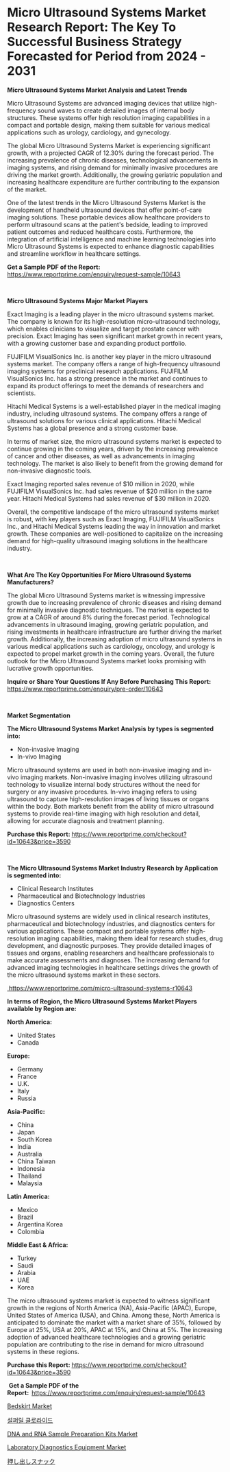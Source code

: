 <p><h1>Micro Ultrasound Systems Market Research Report: The Key To Successful Business Strategy Forecasted for Period from 2024 - 2031</h1></p><p><strong>Micro Ultrasound Systems Market Analysis and Latest Trends</strong></p>
<p><p>Micro Ultrasound Systems are advanced imaging devices that utilize high-frequency sound waves to create detailed images of internal body structures. These systems offer high resolution imaging capabilities in a compact and portable design, making them suitable for various medical applications such as urology, cardiology, and gynecology.</p><p>The global Micro Ultrasound Systems Market is experiencing significant growth, with a projected CAGR of 12.30% during the forecast period. The increasing prevalence of chronic diseases, technological advancements in imaging systems, and rising demand for minimally invasive procedures are driving the market growth. Additionally, the growing geriatric population and increasing healthcare expenditure are further contributing to the expansion of the market.</p><p>One of the latest trends in the Micro Ultrasound Systems Market is the development of handheld ultrasound devices that offer point-of-care imaging solutions. These portable devices allow healthcare providers to perform ultrasound scans at the patient's bedside, leading to improved patient outcomes and reduced healthcare costs. Furthermore, the integration of artificial intelligence and machine learning technologies into Micro Ultrasound Systems is expected to enhance diagnostic capabilities and streamline workflow in healthcare settings.</p></p>
<p><strong>Get a Sample PDF of the Report:&nbsp;</strong> <a href="https://www.reportprime.com/enquiry/request-sample/10643">https://www.reportprime.com/enquiry/request-sample/10643</a></p>
<p>&nbsp;</p>
<p><strong>Micro Ultrasound Systems Major Market Players</strong></p>
<p><p>Exact Imaging is a leading player in the micro ultrasound systems market. The company is known for its high-resolution micro-ultrasound technology, which enables clinicians to visualize and target prostate cancer with precision. Exact Imaging has seen significant market growth in recent years, with a growing customer base and expanding product portfolio.</p><p>FUJIFILM VisualSonics Inc. is another key player in the micro ultrasound systems market. The company offers a range of high-frequency ultrasound imaging systems for preclinical research applications. FUJIFILM VisualSonics Inc. has a strong presence in the market and continues to expand its product offerings to meet the demands of researchers and scientists.</p><p>Hitachi Medical Systems is a well-established player in the medical imaging industry, including ultrasound systems. The company offers a range of ultrasound solutions for various clinical applications. Hitachi Medical Systems has a global presence and a strong customer base.</p><p>In terms of market size, the micro ultrasound systems market is expected to continue growing in the coming years, driven by the increasing prevalence of cancer and other diseases, as well as advancements in imaging technology. The market is also likely to benefit from the growing demand for non-invasive diagnostic tools.</p><p>Exact Imaging reported sales revenue of $10 million in 2020, while FUJIFILM VisualSonics Inc. had sales revenue of $20 million in the same year. Hitachi Medical Systems had sales revenue of $30 million in 2020.</p><p>Overall, the competitive landscape of the micro ultrasound systems market is robust, with key players such as Exact Imaging, FUJIFILM VisualSonics Inc., and Hitachi Medical Systems leading the way in innovation and market growth. These companies are well-positioned to capitalize on the increasing demand for high-quality ultrasound imaging solutions in the healthcare industry.</p></p>
<p>&nbsp;</p>
<p><strong>What Are The Key Opportunities For Micro Ultrasound Systems Manufacturers?</strong></p>
<p><p>The global Micro Ultrasound Systems market is witnessing impressive growth due to increasing prevalence of chronic diseases and rising demand for minimally invasive diagnostic techniques. The market is expected to grow at a CAGR of around 8% during the forecast period. Technological advancements in ultrasound imaging, growing geriatric population, and rising investments in healthcare infrastructure are further driving the market growth. Additionally, the increasing adoption of micro ultrasound systems in various medical applications such as cardiology, oncology, and urology is expected to propel market growth in the coming years. Overall, the future outlook for the Micro Ultrasound Systems market looks promising with lucrative growth opportunities.</p></p>
<p><strong>Inquire or Share Your Questions If Any Before Purchasing This Report:</strong> <a href="https://www.reportprime.com/enquiry/pre-order/10643">https://www.reportprime.com/enquiry/pre-order/10643</a></p>
<p>&nbsp;</p>
<p><strong>Market Segmentation</strong></p>
<p><strong>The Micro Ultrasound Systems Market Analysis by types is segmented into:</strong></p>
<p><ul><li>Non-invasive Imaging</li><li>In-vivo Imaging</li></ul></p>
<p><p>Micro ultrasound systems are used in both non-invasive imaging and in-vivo imaging markets. Non-invasive imaging involves utilizing ultrasound technology to visualize internal body structures without the need for surgery or any invasive procedures. In-vivo imaging refers to using ultrasound to capture high-resolution images of living tissues or organs within the body. Both markets benefit from the ability of micro ultrasound systems to provide real-time imaging with high resolution and detail, allowing for accurate diagnosis and treatment planning.</p></p>
<p><strong>Purchase this Report:&nbsp;</strong><a href="https://www.reportprime.com/checkout?id=10643&price=3590">https://www.reportprime.com/checkout?id=10643&price=3590</a></p>
<p>&nbsp;</p>
<p><strong>The Micro Ultrasound Systems Market Industry Research by Application is segmented into:</strong></p>
<p><ul><li>Clinical Research Institutes</li><li>Pharmaceutical and Biotechnology Industries</li><li>Diagnostics Centers</li></ul></p>
<p><p>Micro ultrasound systems are widely used in clinical research institutes, pharmaceutical and biotechnology industries, and diagnostics centers for various applications. These compact and portable systems offer high-resolution imaging capabilities, making them ideal for research studies, drug development, and diagnostic purposes. They provide detailed images of tissues and organs, enabling researchers and healthcare professionals to make accurate assessments and diagnoses. The increasing demand for advanced imaging technologies in healthcare settings drives the growth of the micro ultrasound systems market in these sectors.</p></p>
<p><a href="https://www.reportprime.com/micro-ultrasound-systems-r10643">&nbsp;https://www.reportprime.com/micro-ultrasound-systems-r10643</a></p>
<p><strong>In terms of Region, the Micro Ultrasound Systems Market Players available by Region are:</strong></p>
<p>
    <p> <strong> North America: </strong>
        <ul>
            <li>United States</li>
            <li>Canada</li>
        </ul>
        </p> 
    <p> <strong> Europe: </strong>
        <ul>
            <li>Germany</li>
            <li>France</li>
            <li>U.K.</li>
            <li>Italy</li>
            <li>Russia</li>
        </ul>
        </p> 
    <p> <strong> Asia-Pacific: </strong>
        <ul>
            <li>China</li>
            <li>Japan</li>
            <li>South Korea</li>
            <li>India</li>
            <li>Australia</li>
            <li>China Taiwan</li>
            <li>Indonesia</li>
            <li>Thailand</li>
            <li>Malaysia</li>
        </ul>
        </p> 
    <p> <strong> Latin America: </strong>
        <ul>
            <li>Mexico</li>
            <li>Brazil</li>
            <li>Argentina Korea</li>
            <li>Colombia</li>
        </ul>
        </p> 
    <p> <strong> Middle East & Africa: </strong>
        <ul>
            <li>Turkey</li>
            <li>Saudi</li>
            <li>Arabia</li>
            <li>UAE</li>
            <li>Korea</li>
        </ul>
    </p>
    </p>
<p><p>The micro ultrasound systems market is expected to witness significant growth in the regions of North America (NA), Asia-Pacific (APAC), Europe, United States of America (USA), and China. Among these, North America is anticipated to dominate the market with a market share of 35%, followed by Europe at 25%, USA at 20%, APAC at 15%, and China at 5%. The increasing adoption of advanced healthcare technologies and a growing geriatric population are contributing to the rise in demand for micro ultrasound systems in these regions.</p></p>
<p><strong>Purchase this Report: </strong><a href="https://www.reportprime.com/checkout?id=10643&price=3590">https://www.reportprime.com/checkout?id=10643&price=3590</a></p>
<p>&nbsp;<strong>Get a Sample PDF of the Report:&nbsp;&nbsp;</strong><a href="https://www.reportprime.com/enquiry/request-sample/10643">https://www.reportprime.com/enquiry/request-sample/10643</a></p>
<p><strong></strong></p>
<p><p><a href="https://issuu.com/reportprime-2/docs/bedskirt-market-size-2030.pptx">Bedskirt Market</a></p><p><a href="https://github.com/JohnQuil1917/Market-Research-Report-List-1/blob/main/330926774483.md">설퍼릴 클로라이드</a></p><p><a href="https://github.com/moyahfrancoestellec51j635wcx/Market-Research-Report-List-2/blob/main/dna-and-rna-sample-preparation-kits-market.md">DNA and RNA Sample Preparation Kits Market</a></p><p><a href="https://github.com/JuliaFadel1922/Market-Research-Report-List-1/blob/main/laboratory-diagnostics-equipment-market.md">Laboratory Diagnostics Equipment Market</a></p><p><a href="https://github.com/DemarcusKuhlman/Market-Research-Report-List-1/blob/main/926273279689.md">押し出しスナック</a></p></p>
